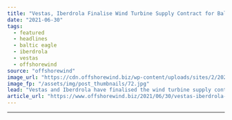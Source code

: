 ```yaml
---
title: "Vestas, Iberdrola Finalise Wind Turbine Supply Contract for Baltic Eagle OWF"
date: "2021-06-30"
tags: 
  - featured
  - headlines
  - baltic eagle
  - iberdrola
  - vestas
  - offshorewind
source: "offshorewind"
image_url: "https://cdn.offshorewind.biz/wp-content/uploads/sites/2/2021/02/24111004/Marine-Surveys-Start-on-3.4-GW-Wind-Farm-Offshore-Vietnam.jpg"
image_fp: "/assets/img/post_thumbnails/72.jpg"
lead: "Vestas and Iberdrola have finalised the wind turbine supply contract for the Baltic Eagle"
article_url: "https://www.offshorewind.biz/2021/06/30/vestas-iberdrola-finalise-wind-turbine-supply-contract-for-baltic-eagle-owf/"
---
```


---
